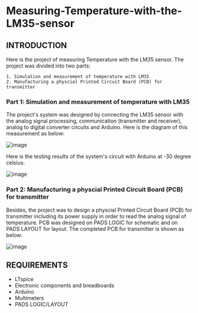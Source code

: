 # Measuring-Temperature-with-the-LM35-sensor
## INTRODUCTION
Here is the project of measuring Temperature with the LM35 sensor. The project was divided into two parts:

    1. Simulation and measurement of temperature with LM35
    2. Manufacturing a physcial Printed Circuit Board (PCB) for transmitter
    
### Part 1: Simulation and measurement of temperature with LM35
The project's system was designed by connecting the LM35 sensor with the analog signal processing, communication (transmitter and receiver), analog to digital converter circuits and Arduino. Here is the diagram of this measurement as below:

![image](https://github.com/Yendang1206/Measuring-Temperature-with-the-LM35-sensor/assets/86560239/454f2534-03bd-4119-a4b7-f03401f7105b)

Here is the testing results of the system's circuit with Arduino at -30 degree celsius:

![image](https://github.com/Yendang1206/Measuring-Temperature-with-the-LM35-sensor/assets/86560239/620daa05-a19e-403e-b743-9cc60d29d6df)

### Part 2: Manufacturing a physcial Printed Circuit Board (PCB) for transmitter
Besides, the project was to design a physcial Printed Circuit Board (PCB) for transmitter including its power supply in order to read the analog signal of temperature. PCB was designed on PADS LOGIC for schematic and on PADS LAYOUT for layout. The completed PCB for transmitter is shown as below:

![image](https://github.com/Yendang1206/Measuring-Temperature-with-the-LM35-sensor/assets/86560239/622c72a4-06c7-4e2c-bc3d-ed40097002c3)

## REQUIREMENTS
- LTspice
- Electronic components and breadboards
- Arduino
- Multimeters
- PADS LOGIC/LAYOUT
